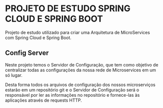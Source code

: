 # PROJETO DE ESTUDO SPRING CLOUD E SPRING BOOT

Projeto de estudo utilizado para criar uma Arquitetura de MicroServices com Spring Cloud e Spring Boot.

## Config Server

Neste projeto temos o Servidor de Configuração, que tem como objetivo de centralizar todas as configurações da nossa rede de Microservices em um só lugar.

Desta forma todos os arquivos de configuração dos nossos microserviços estarão em um repositório git e o Servidor de Configuração será o responsável por ler as informações no repositório e fornece-las às aplicações através de requests HTTP.
